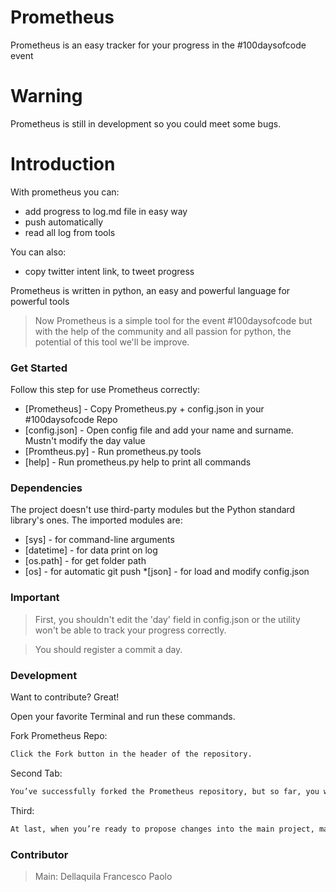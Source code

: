 # Prometheus

Prometheus is an easy tracker for your progress in the #100daysofcode event

# Warning
Prometheus is still in development so you could meet some bugs.

# Introduction
With prometheus you can:

  - add progress to log.md file in easy way
  - push automatically 
  - read all log from tools

You can also:
  - copy twitter intent link, to tweet progress 

Prometheus is written in python, an easy and powerful language for powerful tools 

> Now Prometheus is a simple tool for the event #100daysofcode
> but with the help of the community
> and all passion for python,
> the potential of this tool we'll be improve.

### Get Started

Follow this step for use Prometheus correctly:
* [Prometheus] - Copy Prometheus.py + config.json in your #100daysofcode Repo
* [config.json] - Open config file and add your name and surname. Mustn't modify the day value
* [Promtheus.py] - Run prometheus.py tools
* [help] - Run prometheus.py help to print all commands

### Dependencies

The project doesn't use third-party modules but the Python standard library's ones.
The imported modules are:
* [sys] - for command-line arguments
* [datetime] - for data print on log
* [os.path] - for get folder path
* [os] - for automatic git push
*[json] - for load and modify config.json

### Important
>First, you shouldn't edit the 'day' field in config.json or 
>the utility won't be able to track your progress correctly.

>You should register a commit a day.


### Development

Want to contribute? Great!

Open your favorite Terminal and run these commands.

Fork Prometheus Repo:
```sh
Click the Fork button in the header of the repository.
```

Second Tab:
```sh
You’ve successfully forked the Prometheus repository, but so far, you will need to clone it to your computer.
```

Third:
```sh
At last, when you’re ready to propose changes into the main project, make a pull request.
```
### Contributor
> Main: Dellaquila Francesco Paolo
